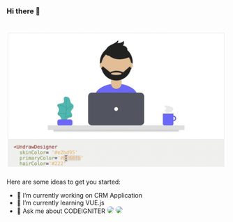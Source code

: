 ### Hi there 👋
# [![erdodo_header](https://raw.githubusercontent.com/erdodo/erdodo/main/react-svg-component-library-1.gif)](https://google.com)
Here are some ideas to get you started:

- 🔭 I’m currently working on CRM Application
- 🌱 I’m currently learning VUE.js
- 💬 Ask me about CODEIGNITER
<a href='https://twitter.com/erdoydoy'><img height="30" style="border-radius:50%" src="https://github.com/WaylonWalker/WaylonWalker/blob/main/icon/twitter.png?raw=true"></a>
<a href='https://www.linkedin.com/in/erdogan-yesil-7b7263b3/'><img height="30" style="border-radius:50%" src="https://cdn-icons-png.flaticon.com/512/174/174857.png"></a>
